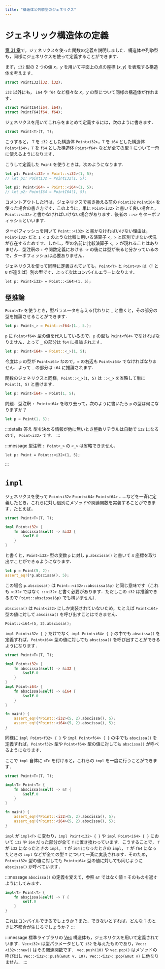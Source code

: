 ```yaml
---
title: "構造体と列挙型のジェネリクス"
---
```


# ジェネリック構造体の定義
[第 31 章](https://zenn.dev/toga/books/rust-atcoder/viewer/31-generic-function)で，ジェネリクスを使った関数の定義を説明しました．構造体や列挙型も，同様にジェネリクスを使って定義することができます．

まず，`i32` 型の 2 つの値 $x$，$y$ を用いて平面上の点の座標 $(x, y)$ を表現する構造体を考えます．
```rust
struct PointI32(i32, i32);
```
`i32` 以外にも， `i64` や `f64` など様々な $x$，$y$ の型について同様の構造体が作れます．
```rust
struct PointI64(i64, i64);
struct PointF64(f64, f64);
```

ジェネリクスを用いてこれらをまとめて定義するには，次のように書きます．
```rust
struct Point<T>(T, T);
```
こうすると， `T` を `i32` とした構造体 `Point<i32>`，`T` を `i64` とした構造体 `Point<i64>`，`T` を `f64` とした構造体 `Point<f64>` などが全ての型 `T` について一斉に使えるようになります．

こうして定義した `Point` を使うときは，次のようになります．
```rust
let p1: Point<i32> = Point::<i32>(1, 5);
// let p1: PointI32 = PointI32(1, 5);

let p2: Point<i64> = Point::<i64>(1, 5);
// let p2: PointI64 = PointI64(1, 5);
```
コメントアウトした行は，ジェネリクスで書き換える前の `PointI32` `PointI64` を使った場合の書き方です．このように，単に `Point<i32>` と書いて良い場合と，`Point::<i32>` と書かなければいけない場合があります．後者の `::<>` をターボフィッシュといいます．

ターボフィッシュを用いて `Point::<i32>` と書かなければいけない理由は，`Point<i32>` だと `1 < 2` のような比較に用いる演算子 `<`，`>` と区別できない状況が存在するためです．しかし，型の名前に比較演算子 `<`，`>` が現れることはありません．型注釈の `:` や関数定義における `->` の後には型が来ると分かっているので，ターボフィッシュは必要ありません．

ジェネリクスを使って同時に定義されていても，`Point<T>` と `Point<U>` は（`T` と `U` が違えば）別の型です．よって次はコンパイルエラーになります．
```rust:コンパイルエラー
let p: Point<i32> = Point::<i64>(1, 5);
```

## 型推論
`Point<T>` を使うとき，型パラメータを与える代わりに `_` と書くと，その部分の型を推論させることができます．

```rust
let p: Point<_> = Point::<f64>(1., 5.);
```

`p` に `Point<f64>` 型の値を代入しているので，`p` の型も `Point<f64>` でなければなりません．よって `_` の部分は `f64` に推論されます．

```rust
let p: Point<i64> = Point::<_>(1, 5);
```

今度は `p` の型が `Point<i64>` なので，`=` の右辺も `Point<i64>` でなければなりません．よって `_` の部分は `i64` に推論されます．

関数のジェネリクスと同様，`Point::<_>(1, 5)` は `::<_>` を省略して単に `Point(1, 5)` と書けます．
```rust
let p: Point<i64> = Point(1, 5);
```

問題．型注釈 `: Point<i64>` を取り去って，次のように書いたら `p` の型は何になりますか？
```rust
let p = Point(1, 5);
```
:::details 答え
型を決める情報が他に無いとき整数リテラルは自動で `i32` になるので， `Point<i32>` です．
:::

:::message
型注釈 `: Point<_>` の `<_>` は省略できません．
```rust:コンパイルエラー
let p: Point = Point::<i32>(1, 5);
```
:::

# `impl`
ジェネリクスを使って `Point<i32>` `Point<i64>` `Point<f64>` ……などを一斉に定義したとき，これらに対し個別にメソッドや関連関数を実装することができます．たとえば，
```rust
struct Point<T>(T, T);

impl Point<i32> {
    fn abscissa(&self) -> &i32 {
        &self.0
    }
}
```
と書くと，`Point<i32>` 型の変数 `p` に対し `p.abscissa()` と書いて $x$ 座標を取り出すことができるようになります．
```rust
let p = Point(5, 2);
assert_eq!(*p.abscissa(), 5);
```

この場合 `p.abscissa()` は `Point::<i32>::abscissa(&p)` と同じ意味です（これも `<i32>` ではなく `::<i32>` と書く必要があります．ただしこの `i32` は推論できるので `Point::abscissa(&p)` でも構いません）．

`abscissa()` は `Point<i32>` にしか実装されていないため，たとえば `Point<i64>` 型の値に対して `abscissa()` を呼び出すことはできません．
```rust:コンパイルエラー
Point::<i64>(5, 2).abscissa();
```
`impl Point<i32> { }` だけでなく `impl Point<i64> { }` の中でも `abscissa()` を定義すれば，`Point<i64>` 型の値に対しても `abscissa()` を呼び出すことができるようになります．

```rust
struct Point<T>(T, T);

impl Point<i32> {
    fn abscissa(&self) -> &i32 {
        &self.0
    }
}
impl Point<i64> {
    fn abscissa(&self) -> &i64 {
        &self.0
    }
}

fn main() {
    assert_eq!(*Point::<i32>(5, 2).abscissa(), 5);
    assert_eq!(*Point::<i64>(5, 2).abscissa(), 5);
}
```

同様に `impl Point<f32> { }` や `impl Point<f64> { }` の中でも `abscissa()` を定義すれば，`Point<f32>` 型や `Point<f64>` 型の値に対しても `abscissa()` が呼べるようになります．

ここで `impl` 自体に `<T>` を付けると，これらの `impl` を一度に行うことができます．
```rust
struct Point<T>(T, T);

impl<T> Point<T> {
    fn abscissa(&self) -> &T {
        &self.0
    }
}

fn main() {
    assert_eq!(*Point::<i32>(5, 2).abscissa(), 5);
    assert_eq!(*Point::<i64>(5, 2).abscissa(), 5);
}
```
`impl` が `impl<T>` に変わり，`impl Point<i32> { }` や `impl Point<i64> { }` において `i32` や `i64` だった部分が全て `T` に置き換わっています．こうすることで， `T` が `i32` になったときの `impl`， `T` が `i64` になったときの `impl`， `T` が `f64` になったときの `impl` などが全ての型 `T` について一斉に実装されます．そのため，`Point<i32>` 型の値に対しても `Point<i64>` 型の値に対しても同じように `abscissa()` が呼べています．

:::message
`abscissa()` の定義を変えて，参照 `&T` ではなく値 `T` そのものを返すようにしてみます．
```rust
impl<T> Point<T> {
    fn abscissa(&self) -> T {
        self.0
    }
}
```
これはコンパイルできるでしょうか？また，できないとすれば，どんな `T` のときに不都合が生じるでしょうか？
:::

:::message
標準ライブラリの [Vec](https://doc.rust-lang.org/std/vec/struct.Vec.html) 構造体も，ジェネリクスを用いて定義されています．`Vec<i32>` は型パラメータとして `i32` を与えたものであり，`Vec::<i32>::new()` はその関連関数です． `vec.push(10)` や `vec.pop()` はメソッドの呼び出し `Vec::<i32>::push(&mut v, 10)`，`Vec::<i32>::pop(&mut v)` に他なりません．
:::